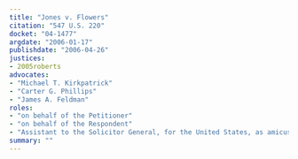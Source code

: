 ```yaml
---
title: "Jones v. Flowers"
citation: "547 U.S. 220"
docket: "04-1477"
argdate: "2006-01-17"
publishdate: "2006-04-26"
justices:
- 2005roberts
advocates:
- "Michael T. Kirkpatrick"
- "Carter G. Phillips"
- "James A. Feldman"
roles:
- "on behalf of the Petitioner"
- "on behalf of the Respondent"
- "Assistant to the Solicitor General, for the United States, as amicus curiae, supporting the Respondents"
summary: ""
---
```


